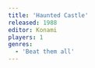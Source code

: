 ```yaml
---
title: 'Haunted Castle'
released: 1988
editor: Konami
players: 1
genres:
  - 'Beat them all'
---
```

